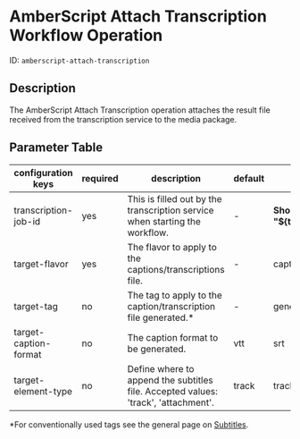 AmberScript Attach Transcription Workflow Operation
===================================================

ID: `amberscript-attach-transcription`


Description
-----------

The AmberScript Attach Transcription operation attaches the result file received from the transcription service
to the media package.


Parameter Table
---------------

| configuration keys    | required | description                                                                        | default               | example                                      |
|-----------------------|----------|------------------------------------------------------------------------------------|-----------------------|----------------------------------------------|
| transcription-job-id  | yes      | This is filled out by the transcription service when starting the workflow.        | -                     | **Should always be "${transcriptionJobId}"** |
| target-flavor         | yes      | The flavor to apply to the captions/transcriptions file.                           | -                     | captions/source                              |
| target-tag            | no       | The tag to apply to the caption/transcription file generated.*                     | -                     | generator-type:auto                          |
| target-caption-format | no       | The caption format to be generated.                                                | vtt                   | srt                                          |
| target-element-type   | no       | Define where to append the subtitles file. Accepted values: 'track', 'attachment'. | track                 | track                                        |

*For conventionally used tags see the general page on [Subtitles](../../modules/subtitles).